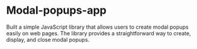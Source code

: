 # Modal-popups-app
Built a simple JavaScript library that allows users to create modal popups easily on web pages. The library provides a straightforward way to create, display, and close modal popups.
